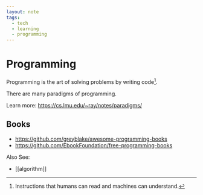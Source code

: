 ```yaml
---
layout: note
tags:
  - tech
  - learning
  - programming
---
```


# Programming

Programming is the art of solving problems by writing code[^1].

There are many paradigms of programming.

Learn more: https://cs.lmu.edu/~ray/notes/paradigms/

## Books

- https://github.com/greyblake/awesome-programming-books
- https://github.com/EbookFoundation/free-programming-books

Also See:

- [[algorithm]]

[^1]: Instructions that humans can read and machines can understand.
